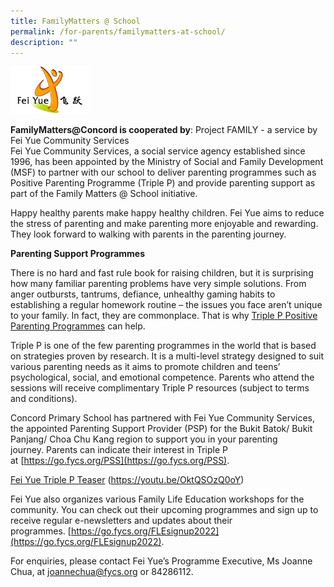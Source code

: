 ```yaml
---
title: FamilyMatters @ School
permalink: /for-parents/familymatters-at-school/
description: ""
---
```

<img src="/images/Fei%20Yue%20Logo.png" 
     style="width:25%">


**FamilyMatters@Concord is cooperated by**: Project FAMILY - a service by Fei Yue Community Services   
Fei Yue Community Services, a social service agency established since 1996, has been appointed by the Ministry of Social and Family Development (MSF) to partner with our school to deliver parenting programmes such as Positive Parenting Programme (Triple P) and provide parenting support as part of the Family Matters @ School initiative.   
  
Happy healthy parents make happy healthy children. Fei Yue aims to reduce the stress of parenting and make parenting more enjoyable and rewarding. They look forward to walking with parents in the parenting journey. 

**Parenting Support Programmes**  

There is no hard and fast rule book for raising children, but it is surprising how many familiar parenting problems have very simple solutions. From anger outbursts, tantrums, defiance, unhealthy gaming habits to establishing a regular homework routine – the issues you face aren’t unique to your family. In fact, they are commonplace. That is why [Triple P Positive Parenting Programmes](https://www.triplep-parenting.net/global/triple-p/) can help.

Triple P is one of the few parenting programmes in the world that is based on strategies proven by research. It is a multi-level strategy designed to suit various parenting needs as it aims to promote children and teens’ psychological, social, and emotional competence. Parents who attend the sessions will receive complimentary Triple P resources (subject to terms and conditions).

Concord Primary School has partnered with Fei Yue Community Services, the appointed Parenting Support Provider (PSP) for the Bukit Batok/ Bukit Panjang/ Choa Chu Kang region to support you in your parenting journey. Parents can indicate their interest in Triple P at [https://go.fycs.org/PSS](https://go.fycs.org/PSS).

[Fei Yue Triple P Teaser](https://youtu.be/OktQSOzQ0oY) (https://youtu.be/OktQSOzQ0oY)

Fei Yue also organizes various Family Life Education workshops for the community. You can check out their upcoming programmes and sign up to receive regular e-newsletters and updates about their programmes. [https://go.fycs.org/FLEsignup2022](https://go.fycs.org/FLEsignup2022).

For enquiries, please contact Fei Yue’s Programme Executive, Ms Joanne Chua, at [joannechua@fycs.org](mailto:joannechua@fycs.org) or 84286112.